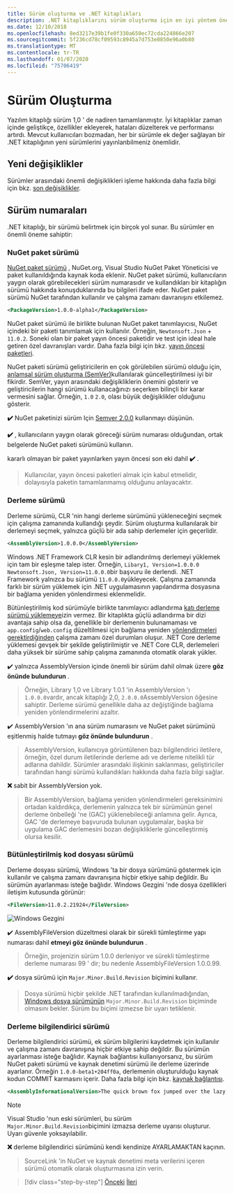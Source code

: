 ```yaml
---
title: Sürüm oluşturma ve .NET kitaplıkları
description: .NET kitaplıklarını sürüm oluşturma için en iyi yöntem önerileri.
ms.date: 12/10/2018
ms.openlocfilehash: 8ed3217e39b1fe0f330a650ec72cda224866e207
ms.sourcegitcommit: 5f236cd78cf09593c8945a7d753e0850e96a0b80
ms.translationtype: MT
ms.contentlocale: tr-TR
ms.lasthandoff: 01/07/2020
ms.locfileid: "75706419"
---
```

# <a name="versioning"></a>Sürüm Oluşturma

Yazılım kitaplığı sürüm 1,0 ' de nadiren tamamlanmıştır. İyi kitaplıklar zaman içinde geliştikçe, özellikler ekleyerek, hataları düzelterek ve performansı artırdı. Mevcut kullanıcıları bozmadan, her bir sürümle ek değer sağlayan bir .NET kitaplığının yeni sürümlerini yayınlanbilmeniz önemlidir.

## <a name="breaking-changes"></a>Yeni değişiklikler

Sürümler arasındaki önemli değişiklikleri işleme hakkında daha fazla bilgi için bkz. [son değişiklikler](./breaking-changes.md).

## <a name="version-numbers"></a>Sürüm numaraları

.NET kitaplığı, bir sürümü belirtmek için birçok yol sunar. Bu sürümler en önemli öneme sahiptir:

### <a name="nuget-package-version"></a>NuGet paket sürümü

[NuGet paket sürümü](/nuget/reference/package-versioning) , NuGet.org, Visual Studio NuGet Paket Yöneticisi ve paket kullanıldığında kaynak koda eklenir. NuGet paket sürümü, kullanıcıların yaygın olarak görebilecekleri sürüm numarasıdır ve kullandıkları bir kitaplığın sürümü hakkında konuşduklarında bu bilgileri ifade eder. NuGet paket sürümü NuGet tarafından kullanılır ve çalışma zamanı davranışını etkilemez.

```xml
<PackageVersion>1.0.0-alpha1</PackageVersion>
```

NuGet paket sürümü ile birlikte bulunan NuGet paket tanımlayıcısı, NuGet içindeki bir paketi tanımlamak için kullanılır. Örneğin, `Newtonsoft.Json` + `11.0.2`. Soneki olan bir paket yayın öncesi paketidir ve test için ideal hale getiren özel davranışları vardır. Daha fazla bilgi için bkz. [yayın öncesi paketleri](./nuget.md#pre-release-packages).

NuGet paketi sürümü geliştiricilerin en çok görülebilen sürümü olduğu için, [anlamsal sürüm oluşturma (SemVer)](https://semver.org/)kullanılarak güncelleştirilmesi iyi bir fikirdir. SemVer, yayın arasındaki değişikliklerin önemini gösterir ve geliştiricilerin hangi sürümü kullanacağınızı seçerken bilinçli bir karar vermesini sağlar. Örneğin, `1.0` `2.0`, olası büyük değişiklikler olduğunu gösterir.

**✔️** NuGet paketinizi sürüm Için [Semver 2.0.0](https://semver.org/) kullanmayı düşünün.

**✔️** , kullanıcıların yaygın olarak göreceği sürüm numarası olduğundan, ortak belgelerde NuGet paketi sürümünü kullanın.

kararlı olmayan bir paket yayınlarken yayın öncesi son eki dahil **✔️** .

> Kullanıcılar, yayın öncesi paketleri almak için kabul etmelidir, dolayısıyla paketin tamamlanmamış olduğunu anlayacaktır.

### <a name="assembly-version"></a>Derleme sürümü

Derleme sürümü, CLR 'nin hangi derleme sürümünü yükleneceğini seçmek için çalışma zamanında kullandığı şeydir. Sürüm oluşturma kullanılarak bir derlemeyi seçmek, yalnızca güçlü bir ada sahip derlemeler için geçerlidir.

```xml
<AssemblyVersion>1.0.0.0</AssemblyVersion>
```

Windows .NET Framework CLR kesin bir adlandırılmış derlemeyi yüklemek için tam bir eşleşme talep ister. Örneğin, `Libary1, Version=1.0.0.0` `Newtonsoft.Json, Version=11.0.0.0`bir başvuru ile derlendi. .NET Framework yalnızca bu sürümü `11.0.0.0`yükleyecek. Çalışma zamanında farklı bir sürüm yüklemek için .NET uygulamasının yapılandırma dosyasına bir bağlama yeniden yönlendirmesi eklenmelidir.

Bütünleştirilmiş kod sürümüyle birlikte tanımlayıcı adlandırma [katı derleme sürümü yüklemeye](../assembly/versioning.md)izin vermez. Bir kitaplıkta güçlü adlandırma bir dizi avantaja sahip olsa da, genellikle bir derlemenin bulunamaması ve `app.config`/`web.config` düzeltilmesi için bağlama yeniden [yönlendirmeleri gerektirdiğinden](../../framework/configure-apps/redirect-assembly-versions.md) çalışma zamanı özel durumları oluşur. .NET Core derleme yüklemesi gevşek bir şekilde geliştirilmiştir ve .NET Core CLR, derlemeleri daha yüksek bir sürüme sahip çalışma zamanında otomatik olarak yükler.

✔️ yalnızca AssemblyVersion içinde önemli bir sürüm dahil olmak üzere **göz önünde bulundurun** .

> Örneğin, Library 1,0 ve Library 1.0.1 'in AssemblyVersion 'ı `1.0.0.0`vardır, ancak kitaplığı 2,0, `2.0.0.0`AssemblyVersion öğesine sahiptir. Derleme sürümü genellikle daha az değiştiğinde bağlama yeniden yönlendirmelerini azaltır.

✔️ AssemblyVersion 'ın ana sürüm numarasını ve NuGet paket sürümünü eşitlenmiş halde tutmayı **göz önünde bulundurun** .

> AssemblyVersion, kullanıcıya görüntülenen bazı bilgilendirici iletilere, örneğin, özel durum iletilerinde derleme adı ve derleme nitelikli tür adlarına dahildir. Sürümler arasındaki ilişkinin saklanması, geliştiriciler tarafından hangi sürümü kullandıkları hakkında daha fazla bilgi sağlar.

**❌** sabit bir AssemblyVersion yok.

> Bir AssemblyVersion, bağlama yeniden yönlendirmeleri gereksinimini ortadan kaldırdıkça, derlemenin yalnızca tek bir sürümünün genel derleme önbelleği 'ne (GAC) yüklenebileceği anlamına gelir. Ayrıca, GAC 'de derlemeye başvuruda bulunan uygulamalar, başka bir uygulama GAC derlemesini bozan değişikliklerle güncelleştirmiş olursa kesilir.

### <a name="assembly-file-version"></a>Bütünleştirilmiş kod dosyası sürümü

Derleme dosyası sürümü, Windows 'ta bir dosya sürümünü göstermek için kullanılır ve çalışma zamanı davranışına hiçbir etkiye sahip değildir. Bu sürümün ayarlanması isteğe bağlıdır. Windows Gezgini 'nde dosya özellikleri iletişim kutusunda görünür:

```xml
<FileVersion>11.0.2.21924</FileVersion>
```

![Windows Gezgini](./media/versioning/win-properties.png "Windows Gezgini")

✔️ AssemblyFileVersion düzeltmesi olarak bir sürekli tümleştirme yapı numarası dahil **etmeyi göz önünde bulundurun** .

> Örneğin, projenizin sürüm 1.0.0 derleniyor ve sürekli tümleştirme derleme numarası 99 ' dir; bu nedenle AssemblyFileVersion 1.0.0.99.

**✔️** dosya sürümü için `Major.Minor.Build.Revision` biçimini kullanır.

> Dosya sürümü hiçbir şekilde .NET tarafından kullanılmadığından, [Windows dosya sürümünün](/windows/desktop/menurc/versioninfo-resource) `Major.Minor.Build.Revision` biçiminde olmasını bekler. Sürüm bu biçimi izmezse bir uyarı tetiklenir.

### <a name="assembly-informational-version"></a>Derleme bilgilendirici sürümü

Derleme bilgilendirici sürümü, ek sürüm bilgilerini kaydetmek için kullanılır ve çalışma zamanı davranışına hiçbir etkiye sahip değildir. Bu sürümün ayarlanması isteğe bağlıdır. Kaynak bağlantısı kullanıyorsanız, bu sürüm NuGet paketi sürümü ve kaynak denetimi sürümü ile derleme üzerinde ayarlanır. Örneğin `1.0.0-beta1+204ff0a`, derlemenin oluşturulduğu kaynak kodun COMMIT karmasını içerir. Daha fazla bilgi için bkz. [kaynak bağlantısı](./sourcelink.md).

```xml
<AssemblyInformationalVersion>The quick brown fox jumped over the lazy dog.</AssemblyInformationalVersion>
```

> [!NOTE]
> Visual Studio 'nun eski sürümleri, bu sürüm `Major.Minor.Build.Revision`biçimini izmazsa derleme uyarısı oluşturur. Uyarı güvenle yoksayılabilir.

**❌** derleme bilgilendirici sürümünü kendi kendinize AYARLAMAKTAN kaçının.

> SourceLink 'in NuGet ve kaynak denetimi meta verilerini içeren sürümü otomatik olarak oluşturmasına izin verin.

>[!div class="step-by-step"]
>[Önceki](publish-nuget-package.md)
>[İleri](breaking-changes.md)
